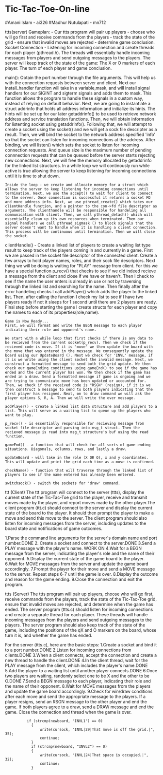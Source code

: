 # Tic-Tac-Toe-On-line
#Amani Islam - ai326
#Madhur Nutulapati - mn712


ttts(server)
    Gameplan: - Our ttts program will pair up players - choose who will go first and receive commands from the players - track the state of the grid - ensure that invalid moves are rejected - determine game conclusion. 
    Socket Connection - Listening for incoming connection and create threads for each player (pthread.h). The threads will essentially handle incoming messages from players and send outgoing messages to the players. The server will keep track of the state of the game: The X or O markers of each player. The turn of each player and game conclusion. 

main():
    Obtain the port number through the file arguments. This will help us with the connection requests between server and client. Next our install_handler function will take in a variable,mask, and will install signal handlers for our SIGINT and sigterm signals and adds them to mask. This function allows the program to handle these signals in a custom way, instead of relying on default behavior. Next, we are going to instantiate a struct addrinfo that holds all address information and initialize its hints. The hints will be set up for our later getaddrinfo() to be used to retrieve network address and service translation functions. Then, we will obtain information for listenting socket using getaddrinfo(). Following that, we will attempt to create a socket using the socket() and we will get a sock file descripter as a result. Then, we will bind the socket to the network address specified 'info' so that the socket can listen for incoming connections at the address. After binding, we will listen() which sets the socket to listen for incoming connection requests. And queue size is the maximum number of pending connnection requests that can be queued before the server starts rejecting new connections. Next, we will free the memory allocated by getaddrinfo for the linked list structures. In a while loop we will continously run while active is true allowing the server to keep listening for incoming connections until it is time to shut down. 
    
    Inside the loop - we create and allocate memory for a struct which allows the server to keep listening for incoming connections until termination. Next, we use the accept() to wait for client to connect to the server. Once connection is successful it returns a socket FD and more address info. Next, we use pthread_create() which takes our clientHandle function, and a pointer to the con->fd file descripter as arguments. The clienthandle will be responsible for handeling all communication with client. Then, we call pthread_detach() which will essentially clean up its own resources when terminated. Then our signal handlers we call pthread_sigmask () to block signals that the server doesn't want to handle when it is handling a client connection. This process will be continuous until termination. Then we will close the socket.        
    
clientHandle() - 
    Create a linked list of players to create a waiting list type result to keep track of the players coming in and currently in a game. 
    First we are passed in the socket file descriptor of the connected client. Create a few arrays to hold player names, roles, and their sock file descriptors. Next thing we will be doing is waiting for "PLAY" message from client. For this we have a special function p_recv() that checks to see if we did indeed recieve a message from the client and close if we have or haven't. Then I check to see if the name the user enters is already in use or not by traversing through the linked list and searching for the name. Then finally after the error handeling checks I call addPlayer() which adds the player to the linked list. Then, after calling the function I check my list to see if I have two players ready if not it sleeps for 1 second until there are 2 players are ready. Final step before starting the game I create structs for each player and copy the names to each of its properties(role,name). 

    Game is Now Ready... 
    First, we will format and write the BEGN message to each player indicating their role and opponent's name. 
    
    We start with a while loop that first checks if there is any data to be recieved from the current socket(p_recv). Then we check if the recieved code is move. If it is 'move' we then update the board with the move that was entered in the message. We consequently update the board using our UpdateBoard (). Next we check for 'INVL' message, if it is we write using the client socket the invalid message. Next, we construct a formatted message to send both the grid update. We then check our gameEnding conditions using gameEnd() to see if the game has ended and the current player has won. We then check if the game has ended in a draw. Send a formatted message if game is ongoing and we are trying to communicate move has been updated or accounted for. Then, we check if the received code is "RSGN" (resign), if it is we then construct a message to send to both players indicating that the first player has resigned. Next, on to draw command we will ask the player options S, R, A. Then we will write the over message. 

    addPlayer() - Create a linked list data structure and add players to a list. This will serve as a waiting list to queue up the players who want to play. 

    p_recv() - is essentially responsible for recieving message from socket file descriptor and parsing into msg_t struct. Then the recieved message is read into msg_t structure's buf using the read function.  

    gameEnd() - a function that will check for all sorts of game ending situations. Diagonals, columns, rows, and lastly a draw. 

    updateBoard - will take in the role (X OR O), x and y coordinates. This will update and print the grid each time as a move is confirmed. 

    checkName() - function that will traverse through the linked list of players to see if the name entered has already been entered. 
 
    switchsock() - switch the sockets for 'draw' command. 



ttt (Client)
    The ttt program will connect to the server (ttts), display the current state of the Tic-Tac-Toe grid to the player, receive and transmit moves made by the player, and report moves made by the other player.The client program (ttt.c) should connect to the server and display the current state of the board to the player. It should then prompt the player to make a move and send this move to the server. The client program should also listen for incoming messages from the server, including updates to the board state and notifications of game outcomes.


1.Parse the command line arguments for the server's domain name and port number.DONE 
2. Create a socket and connect to the server.DONE 
3.Send a PLAY message with the player's name. WORK ON
4.Wait for a BEGN message from the server, indicating the player's role and the name of their opponent.
5.Display the current state of the game board to the player.
6.Wait for MOVE messages from the server and update the game board accordingly.
7.Prompt the player for their move and send a MOVE message to the server.
Repeat steps 6-7 until the game is over.
8.Display the outcome and reason for the game ending.
9.Close the connection and exit the program.



ttts (Server)
The ttts program will pair up players, choose who will go first, receive commands from the players, track the state of the Tic-Tac-Toe grid, ensure that invalid moves are rejected, and determine when the game has ended.
The server program (ttts.c) should listen for incoming connections and create a separate thread for each player. These threads will handle incoming messages from the players and send outgoing messages to the players. The server program should also keep track of the state of the game, including the positions of the qX and O markers on the board, whose turn it is, and whether the game has ended.



For the server (ttts.c), here are the basic steps:
1.Create a socket and bind it to a port number.DONE
2.Listen for incoming connections from clients.DONE
3.When a client connects, accept the connection and create a new thread to handle the client.DONE
4.In the client thread, wait for the PLAY message from the client, which includes the player's name.DONE
5.Add the player to a waiting list until another player connects.DONE
6.Once two players are waiting, randomly select one to be X and the other to be O.DONE
7.Send a BEGN message to each player, indicating their role and the name of their opponent. 
8.Wait for MOVE messages from the players and update the game board accordingly.
9.Check for win/draw conditions after each move and send the appropriate message to the players.
If a player resigns, send an RSGN message to the other player and end the game.
If both players agree to a draw, send a DRAW message and end the game.
Close the connection and thread when the game is over.



              if (strcmp(newboard, "INVL1") == 0)
                {
                    write(cursock, "INVL|29|That move is off the grid.|", 35);
                    continue;
                }
                if (strcmp(newboard, "INVL2") == 0)
                {
                    write(cursock, "INVL|24|That space is occupied.|", 32);
                    continue;
                }
     